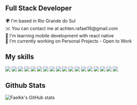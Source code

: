 <h2> Full Stack Developer</h2>
🌍  I'm based in Rio Grande do Sul <br>
✉️  You can contact me at achten.rafael16@gmail.com <br>
🧠  I'm learning mobile development with react native <br>
🚀  I'm currently working on Personal Projects - Open to Work<br>


<h2>My skills</h2>

<p align="left">
    <img src="https://skillicons.dev/icons?i=nodejs" />
  <img src="https://skillicons.dev/icons?i=nestjs" />
   <img src="https://skillicons.dev/icons?i=mongodb" />
  <img src="https://skillicons.dev/icons?i=react" />
     <img src="https://skillicons.dev/icons?i=docker" />
  <img src="https://skillicons.dev/icons?i=ts" />
  <img src="https://skillicons.dev/icons?i=js" />  
  <img src="https://skillicons.dev/icons?i=express" />
  <img src="https://skillicons.dev/icons?i=prisma" />
  <img src="https://skillicons.dev/icons?i=mysql" />
  <img src="https://skillicons.dev/icons?i=html" />
  <img src="https://skillicons.dev/icons?i=css" />
  <img src="https://skillicons.dev/icons?i=styledcomponents" />
  <img src="https://skillicons.dev/icons?i=vite" />
  <img src="https://skillicons.dev/icons?i=vercel" />
  <img src="https://skillicons.dev/icons?i=git" />
  <img src="https://skillicons.dev/icons?i=figma" />
  <img src="https://skillicons.dev/icons?i=vscode" />
</p> 


<h2>Github Stats </h2> 

![Faelkk's GitHub stats](https://github-readme-stats.vercel.app/api?username=Faelkk&theme=shadow_blue&show_icons=true)





